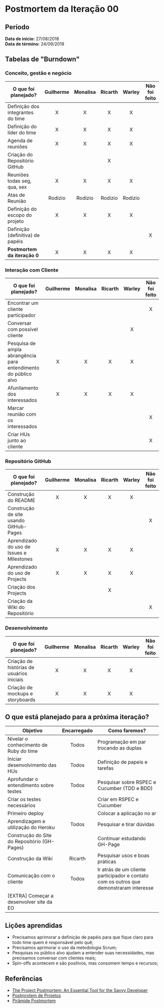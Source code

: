 # Postmortem da Iteração 00

## Período
**Data de início:** 27/08/2018  
**Data de término:** 24/09/2018

## Tabelas de "Burndown"
### Conceito, gestão e negócio
|O que foi planejado?|Guilherme|Monalisa|Ricarth|Warley|Não foi feito|
|--------------------|:-------:|:------:|:-----:|:----:|:-----------:|
|Definição dos integrantes do time|X|X|X|X||
|Definição do líder do time|X|X|X|X||
|Agenda de reuniões|X|X|X|X||
|Criação do Repositório GitHub|||X|||
|Reuniões todas seg, qua, sex|X|X|X|X||
|Atas de Reunião|Rodízio|Rodízio|Rodízio|Rodízio||
|Definição do escopo do projeto|X|X|X|X||
|Definição (definitiva) de papéis|||||X|
|**Postmortem da iteração 0**|X|X|X|X||

### Interação com Cliente
|O que foi planejado?|Guilherme|Monalisa|Ricarth|Warley|Não foi feito|
|--------------------|:-------:|:------:|:-----:|:----:|:-----------:|
|Encontrar um cliente participador|||||X|
|Conversar com possível cliente||||X||
|Pesquisa de ampla abrangência para <br>entendimento do público alvo|X|X|X|X||
|Afunilamento dos interessados|X|X|X|X||
|Marcar reunião com os interessados|||||X|
|Criar HUs junto ao cliente|||||X|

### Repositório GitHub
|O que foi planejado?|Guilherme|Monalisa|Ricarth|Warley|Não foi feito|
|--------------------|:-------:|:------:|:-----:|:----:|:-----------:|
|Construção do README|X|X|X|X||
|Construção de site usando GitHub-Pages|||||X|
|Aprendizado do uso de Issues e Milestones|X|X|X|X||
|Aprendizado do uso de Projects|X|X|X|X||
|Criação dos Projects|||X|||
|Criação da Wiki do Repositório|||||X|

### Desenvolvimento
|O que foi planejado?|Guilherme|Monalisa|Ricarth|Warley|Não foi feito|
|--------------------|:-------:|:------:|:-----:|:----:|:-----------:|
|Criação de histórias de usuários iniciais|X|X|X|X||
|Criação de mockups e storyboards|X|X|X|X||

## O que está planejado para a próxima iteração?
|Objetivo|Encarregado|Como faremos?|
|--------|:---------:|-------------|
|Nivelar o conhecimento de Ruby do time|Todos|Programação em par trocando as duplas|
|Iniciar desenvolvimento das HUs|Todos|Definição de papeis e tarefas|
|Aprofundar o entendimento sobre testes|Todos|Pesquisar sobre RSPEC e Cucumber (TDD e BDD)|
|Criar os testes necessários||Criar em RSPEC e Cucumber|
|Primeiro deploy||Colocar a aplicação no ar|
|Aprendizagem e utilização do Heroku|Todos|Pesquisar e tirar dúvidas|
|Construção do Site do Repositório (GH-Pages)||Continuar estudando GH-Page|
|Construção da Wiki|Ricarth|Pesquisar usos e boas práticas|
|Comunicação com o cliente|Todos|Ir atrás de um cliente participador e contato com os outros que demonstraram interesse|
|[EXTRA] Começar a desenvolver site da EO||

## Lições aprendidas
- Precisamos aprimorar a definição de papéis para que fique claro para todo time quem é responsável pelo quê;
- Precisamos aprimorar o uso da metodologia Scrum;
- Pesquisas no público alvo ajudam a entender suas necessidades, mas precisamos conversar com clientes reais;
- Spin-offs acontecem e são positivos, mas consomem tempo e recursos;

## Referências
- [The Project Postmortem: An Essential Tool for the Savvy Developer](https://www.developer.com/design/article.php/3637441)
- [Postmrotem de Projetos](https://meiobit.com/15085/postmortem-de-projetos-aprendendo-com-os-erros/)
- [Pirâmide Postmortem](https://uvagpclass.wordpress.com/2017/12/04/piramide-post-mortem-2/)
